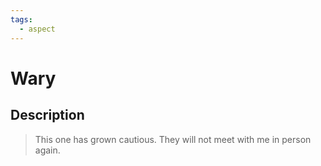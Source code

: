 ```yaml
---
tags:
  - aspect
---
```


# Wary

## Description

> This one has grown cautious. They will not meet with me in person again.